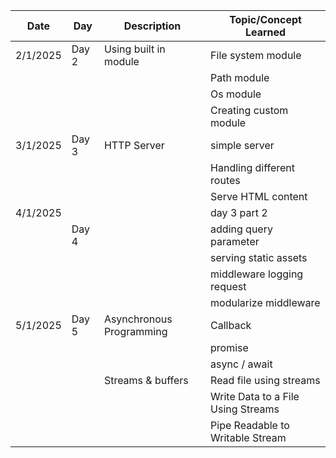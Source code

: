 | Date     | Day   | Description              | Topic/Concept Learned              |
| -------- | ----- | ------------------------ | ---------------------------------- |
| 2/1/2025 | Day 2 | Using built in module    | File system module                 |
|          |       |                          | Path module                        |
|          |       |                          | Os module                          |
|          |       |                          | Creating custom module             |
| 3/1/2025 | Day 3 | HTTP Server              | simple server                      |
|          |       |                          | Handling different routes          |
|          |       |                          | Serve HTML content                 |
| 4/1/2025 |       |                          | day 3 part 2                       |
|          | Day 4 |                          | adding query parameter             |
|          |       |                          | serving static assets              |
|          |       |                          | middleware logging request         |
|          |       |                          | modularize middleware              |
| 5/1/2025 | Day 5 | Asynchronous Programming | Callback                           |
|          |       |                          | promise                            |
|          |       |                          | async / await                      |
|          |       | Streams & buffers        | Read file using streams            |
|          |       |                          | Write Data to a File Using Streams |
|          |       |                          | Pipe Readable to Writable Stream   |
